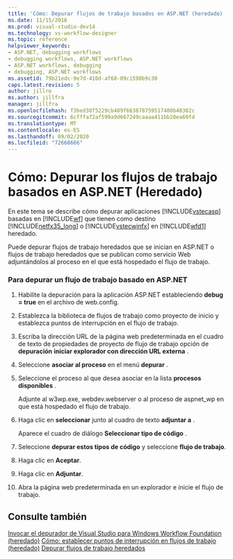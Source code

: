 ```yaml
---
title: 'Cómo: Depurar flujos de trabajo basados en ASP.NET (heredado) | Microsoft Docs'
ms.date: 11/15/2016
ms.prod: visual-studio-dev14
ms.technology: vs-workflow-designer
ms.topic: reference
helpviewer_keywords:
- ASP.NET, debugging workflows
- debugging workflows, ASP.NET workflows
- ASP.NET workflows, debugging
- debugging, ASP.NET workflows
ms.assetid: 79b21edc-9e7d-410d-af68-09c1598b9c30
caps.latest.revision: 5
author: jillre
ms.author: jillfra
manager: jillfra
ms.openlocfilehash: f3bed38f5229cb489f663878759517480b48302c
ms.sourcegitcommit: 6cfffa72af599a9d667249caaaa411bb28ea69fd
ms.translationtype: MT
ms.contentlocale: es-ES
ms.lasthandoff: 09/02/2020
ms.locfileid: "72668666"
---
```

# <a name="how-to-debug-aspnet-based-workflows-legacy"></a>Cómo: Depurar los flujos de trabajo basados en ASP.NET (Heredado)
En este tema se describe cómo depurar aplicaciones [!INCLUDE[vstecasp](../includes/vstecasp-md.md)] basadas en [!INCLUDE[wf](../includes/wf-md.md)] que tienen como destino [!INCLUDE[netfx35_long](../includes/netfx35-long-md.md)] o [!INCLUDE[vstecwinfx](../includes/vstecwinfx-md.md)] en [!INCLUDE[wfd1](../includes/wfd1-md.md)] heredado.

 Puede depurar flujos de trabajo heredados que se inician en ASP.NET o flujos de trabajo heredados que se publican como servicio Web adjuntándolos al proceso en el que está hospedado el flujo de trabajo.

### <a name="to-debug-an-aspnet-based-workflow"></a>Para depurar un flujo de trabajo basado en ASP.NET

1. Habilite la depuración para la aplicación ASP.NET estableciendo **debug = true** en el archivo de web.config.

2. Establezca la biblioteca de flujos de trabajo como proyecto de inicio y establezca puntos de interrupción en el flujo de trabajo.

3. Escriba la dirección URL de la página web predeterminada en el cuadro de texto de propiedades de proyecto de flujo de trabajo opción de **depuración** **iniciar explorador con dirección URL externa** .

4. Seleccione **asociar al proceso** en el menú **depurar** .

5. Seleccione el proceso al que desea asociar en la lista **procesos disponibles** .

     Adjunte al w3wp.exe, webdev.webserver o al proceso de aspnet_wp en que está hospedado el flujo de trabajo.

6. Haga clic en **seleccionar** junto al cuadro de texto **adjuntar a** .

     Aparece el cuadro de diálogo **Seleccionar tipo de código** .

7. Seleccione **depurar estos tipos de código** y seleccione **flujo de trabajo**.

8. Haga clic en **Aceptar**.

9. Haga clic en **Adjuntar**.

10. Abra la página web predeterminada en un explorador e inicie el flujo de trabajo.

## <a name="see-also"></a>Consulte también
 [Invocar el depurador de Visual Studio para Windows Workflow Foundation (heredado)](../workflow-designer/invoking-the-visual-studio-debugger-for-windows-workflow-foundation-legacy.md) [Cómo: establecer puntos de interrupción en flujos de trabajo (heredado)](../workflow-designer/how-to-set-breakpoints-in-workflows-legacy.md) [Depurar flujos de trabajo heredados](../workflow-designer/debugging-legacy-workflows.md)